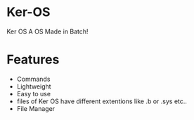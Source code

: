 # Ker-OS
Ker OS A OS Made in Batch!

# Features
- Commands
- Lightweight
- Easy to use
- files of Ker OS have different extentions like .b or .sys etc..
- File Manager
